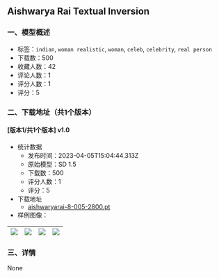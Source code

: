 ## Aishwarya Rai Textual Inversion
### 一、模型概述

- 标签：`indian`, `woman realistic`, `woman`, `celeb`, `celebrity`, `real person`
- 下载数：500
- 收藏人数：42
- 评论人数：1
- 评分人数：1
- 评分：5

### 二、下载地址（共1个版本）

#### [版本1/共1个版本] v1.0

- 统计数据
  - 发布时间：2023-04-05T15:04:44.313Z
  - 原始模型：SD 1.5
  - 下载数：500
  - 评分人数：1
  - 评分：5
- 下载地址
  - [aishwaryarai-8-005-2800.pt](https://civitai.com/api/download/models/37242)
- 样例图像：

| <img src="https://image.civitai.com/xG1nkqKTMzGDvpLrqFT7WA/21e3e936-8472-43b7-a813-83a1af2efd00/width=450/436928.jpeg" /> | <img src="https://image.civitai.com/xG1nkqKTMzGDvpLrqFT7WA/b843249d-d529-4dcc-b67e-8725d1eae100/width=450/436930.jpeg" /> | <img src="https://image.civitai.com/xG1nkqKTMzGDvpLrqFT7WA/ed3b7675-c0e8-4b99-fd7e-98040aaac300/width=450/436925.jpeg" /> | <img src="https://image.civitai.com/xG1nkqKTMzGDvpLrqFT7WA/90ced257-dd3c-478c-2cbf-642a27982400/width=450/436923.jpeg" /> |
| ---- | ---- | ---- | ---- |


### 三、详情
None